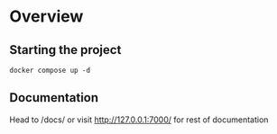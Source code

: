 # Overview

## Starting the project

`docker compose up -d`

## Documentation

Head to /docs/ or visit <http://127.0.0.1:7000/> for rest of documentation
